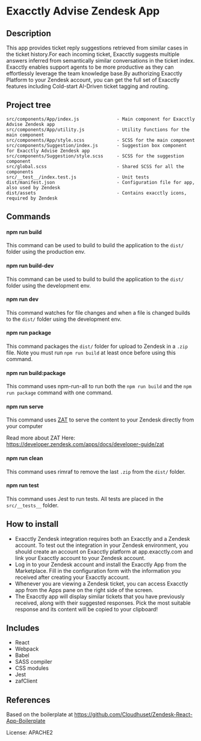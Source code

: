 # Exacctly Advise Zendesk App
## Description
This app provides ticket reply suggestions retrieved from similar cases in the ticket history.For each incoming ticket, Exacctly suggests multiple answers inferred from semantically similar conversations in the ticket index. Exacctly enables support agents to be more productive as they can effortlessly leverage the team knowledge base.By authorizing Exacctly Platform to your Zendesk account, you can get the full set of Exacctly features including Cold-start AI-Driven ticket tagging and routing.

## Project tree
    src/components/App/index.js              - Main component for Exacctly Advise Zendesk app
    src/components/App/utility.js            - Utility functions for the main component
    src/components/App/style.scss            - SCSS for the main component
    src/components/Suggestion/index.js       - Suggestion box component for Exacctly Advise Zendesk app
    src/components/Suggestion/style.scss     - SCSS for the suggestion component
    src/global.scss                          - Shared SCSS for all the components
    src/__test__/index.test.js               - Unit tests
    dist/manifest.json                       - Configuration file for app, also used by Zendesk
    dist/assets                              - Contains exacctly icons, required by Zendesk
    
## Commands
#### npm run build

This command can be used to build to build the application to the `dist/` folder using the production env.

#### npm run build-dev

This command can be used to build to build the application to the `dist/` folder using the development env.

#### npm run dev

This command watches for file changes and when a file is changed builds to the `dist/` folder using the development env.

#### npm run package

This command packages the `dist/` folder for upload to Zendesk in a `.zip` file.
Note you must run `npm run build` at least once before using this command.

#### npm run build:package

This command uses npm-run-all to run both the `npm run build` and the `npm run package` command with one command.

#### npm run serve

This command uses [ZAT](https://developer.zendesk.com/apps/docs/developer-guide/zat) to serve the content to your Zendesk directly from your computer

Read more about ZAT Here: <https://developer.zendesk.com/apps/docs/developer-guide/zat>

#### npm run clean

This command uses rimraf to remove the last `.zip` from the `dist/` folder.

#### npm run test

This command uses Jest to run tests. All tests are placed in the `src/__tests__` folder.


## How to install
- Exacctly Zendesk integration requires both an Exacctly and a Zendesk account. To test out the integration in your Zendesk environment, you should create an account on Exacctly platform at app.exacctly.com and link your Exacctly account to your Zendesk account.
- Log in to your Zendesk account and install the Exacctly App from the Marketplace. Fill in the configuration form with the information you received after creating your Exacctly account.
- Whenever you are viewing a Zendesk ticket, you can access Exacctly app from the Apps pane on the right side of the screen.
- The Exacctly app will display similar tickets that you have previously received, along with their suggested responses. Pick the most suitable response and its content will be copied to your clipboard!

## Includes

* React
* Webpack
* Babel
* SASS compiler
* CSS modules
* Jest
* zafClient

## References
Based on the boilerplate at <https://github.com/Cloudhuset/Zendesk-React-App-Boilerplate>

License: APACHE2
